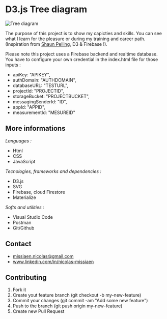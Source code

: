 # D3.js Tree diagram

![Tree diagram](https://i72.servimg.com/u/f72/19/44/56/72/datavi12.png)

The purpose of this project is to show my capicties and skills. You can see what I learn for the pleasure or during my training and career path. (Inspiration from [Shaun Pelling](https://www.udemy.com/share/1020mmB0QSdV5URH8=/), D3 & Firebase !).

Please note this project uses a Firebase backend and realtime database. You have to configure your own credential in the index.html file for those inputs : 
- apiKey: "APIKEY",
- authDomain: "AUTHDOMAIN",
- databaseURL: "TESTURL",
- projectId: "PROJECTID",
- storageBucket: "PROJECTBUCKET",
- messagingSenderId: "ID",
- appId: "APPID",
- measurementId: "MESUREID"

## More informations

*Languages :*
- Html
- CSS
- JavaScript

*Tecnologies, frameworks and dependencies :*
- D3.js
- SVG
- Firebase, cloud Firestore
- Materialize

*Softs and utilities :*
- Visual Studio Code
- Postman
- Git/Github

## Contact
- missiaen.nicolas@gmail.com
- www.linkedin.com/in/nicolas-missiaen

## Contributing
1. Fork it
2. Create yout feature branch (git checkout -b my-new-feature)
3. Commit your changes (git commit -am "Add some new feature")
4. Push to the branch (git push origin my-new-feature)
5. Create new Pull Request
